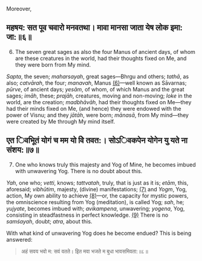 Moreover,

## महषय: सत पूव चवारो मनवतथा। मावा मानसा जाता येष लोक इमा: जा:॥६॥

6. The seven great sages as also the four Manus of ancient days, of whom are these creatures in the world, had their thoughts fixed on Me, and they were born from My mind.

*Sapta*, the seven; *maharsayah*, great sages—Bhrgu and others; *tathā*, as also; *catvārah*, the four; *manavah*, Manus [\(6\)](#page--1-0)—well known as Sāvarnas; *pūrve*, of ancient days; *yesām*, of whom, of which Manus and the great sages; *imāh*, these; *prajāh*, creatures, moving and non-moving; *loke* in the world, are the creation; *madbhāvāh*, had their thoughts fixed on Me—they had their minds fixed on Me, (and hence) they were endowed with the power of Visnu; and they *jātāh*, were born; *mānasā*, from My mind—they were created by Me through My mind itself.

## एत िवभूितं योगं च मम यो वेि तवत:। सोऽिवकपेन योगेन यु यते ना संशय:॥७॥

7. One who knows truly this majesty and Yog of Mine, he becomes imbued with unwavering Yog. There is no doubt about this.

*Yah*, one who; *vetti*, knows; *tattvatah*, truly, that is just as it is; *etām*, this, aforesaid; *vibhūtim*, majesty, (divine) manifestations; [\(7\)](#page--1-1) and *Yogm*, Yog, action, My own ability to achieve [\(8\)](#page--1-2)—or, the capacity for mystic powers, the omniscience resulting from Yog (meditation), is called Yog; *sah*, he; *yujyate*, becomes imbued with; *avikampena*, unwavering; *yogena*, Yog, consisting in steadfastness in perfect knowledge. [\(9\)](#page--1-3) There is no *samśayah*, doubt; *atra*, about this.

With what kind of unwavering Yog does he become endued? This is being answered:

> अहं सवय भवो म: सवं वतते। इित मवा भजते म बुधा भावसमिवता:॥८॥